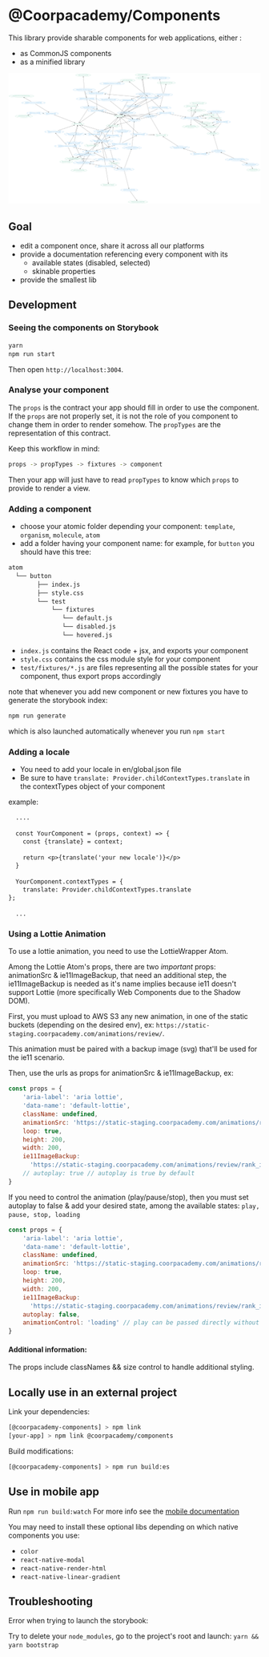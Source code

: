 # @Coorpacademy/Components

This library provide sharable components for web applications, either :

- as CommonJS components
- as a minified library

[![Components diagram](./doc/components.png)](./doc/components.svg)

## Goal

- edit a component once, share it across all our platforms
- provide a documentation referencing every component with its
  - available states (disabled, selected)
  - skinable properties
- provide the smallest lib

## Development

### Seeing the components on Storybook

```sh
yarn
npm run start
```

Then open `http://localhost:3004`.

### Analyse your component

The `props` is the contract your app should fill in order to use the component.
If the `props` are not properly set, it is not the role of you component to change them in order to render somehow.
The `propTypes` are the representation of this contract.

Keep this workflow in mind:

```sh
props -> propTypes -> fixtures -> component
```

Then your app will just have to read `propTypes` to know which `props` to provide to render a view.

### Adding a component

- choose your atomic folder depending your component: `template`, `organism`, `molecule`, `atom`
- add a folder having your component name: for example, for `button` you should have this tree:

```sh
atom
  └── button
        ├── index.js
        ├── style.css
        └── test
            └── fixtures
               └── default.js
               └── disabled.js
               └── hovered.js
```

- `index.js` contains the React code + jsx, and exports your component
- `style.css` contains the css module style for your component
- `test/fixtures/*.js` are files representing all the possible states for your component, thus export props accordingly

note that whenever you add new component or new fixtures you have to generate the storybook index:

```sh
npm run generate
```

which is also launched automatically whenever you run `npm start`

### Adding a locale

- You need to add your locale in en/global.json file
- Be sure to have `translate: Provider.childContextTypes.translate` in the contextTypes object of your component

example:
```
  ....

  const YourComponent = (props, context) => {
    const {translate} = context;

    return <p>{translate('your new locale')}</p>
  }

  YourComponent.contextTypes = {
    translate: Provider.childContextTypes.translate
};

  ...
```

### Using a Lottie Animation

To use a lottie animation, you need to use the LottieWrapper Atom.

Among the Lottie Atom's props, there are two *important* props: animationSrc & ie11ImageBackup,
that need an additional step, the ie11ImageBackup is needed as it's name implies because ie11 doesn't
support Lottie (more specifically Web Components due to the Shadow DOM).

First, you must upload to AWS S3 any new animation, in one of the static buckets (depending on the desired env), ex:
`https://static-staging.coorpacademy.com/animations/review/`.

This animation must be paired with a backup image (svg) that'll be used for the ie11 scenario.

Then, use the urls as props for animationSrc & ie11ImageBackup, ex:

```javascript
const props = {
    'aria-label': 'aria lottie',
    'data-name': 'default-lottie',
    className: undefined,
    animationSrc: 'https://static-staging.coorpacademy.com/animations/review/rank.json',
    loop: true,
    height: 200,
    width: 200,
    ie11ImageBackup:
      'https://static-staging.coorpacademy.com/animations/review/rank_icon_congrats.svg',
    // autoplay: true // autoplay is true by default
}
```

If you need to control the animation (play/pause/stop), then you must set autoplay to false &
add your desired state, among the available states: `play, pause, stop, loading`

```javascript
const props = {
    'aria-label': 'aria lottie',
    'data-name': 'default-lottie',
    className: undefined,
    animationSrc: 'https://static-staging.coorpacademy.com/animations/review/rank.json',
    loop: true,
    height: 200,
    width: 200,
    ie11ImageBackup:
      'https://static-staging.coorpacademy.com/animations/review/rank_icon_congrats.svg',
    autoplay: false,
    animationControl: 'loading' // play can be passed directly without using loading first
}
```

#### Additional information:

The props include classNames && size control to handle additional styling.

## Locally use in an external project

Link your dependencies:

```sh
[@coorpacademy-components] > npm link
[your-app] > npm link @coorpacademy/components
```

Build modifications:

```sh
[@coorpacademy-components] > npm run build:es
```

## Use in mobile app

Run `npm run build:watch`
For more info see the [mobile documentation](https://github.com/CoorpAcademy/mobile/blob/master/docs/local-sync.md)

You may need to install these optional libs depending on which native components you use:

- `color`
- `react-native-modal`
- `react-native-render-html`
- `react-native-linear-gradient`

## Troubleshooting

Error when trying to launch the storybook:

Try to delete your ```node_modules```, go to the project's root and launch: ```yarn && yarn bootstrap```
